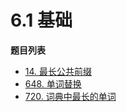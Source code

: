 # 6.1 基础

**题目列表**

- [14. 最长公共前缀](https://leetcode.cn/problems/longest-common-prefix/description/)
- [648. 单词替换](https://leetcode.cn/problems/replace-words/description/)
- [720. 词典中最长的单词](https://leetcode.cn/problems/longest-word-in-dictionary/description/)
